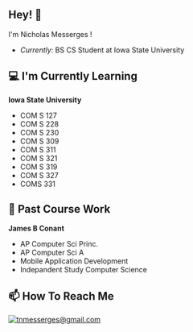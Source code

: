 <h2> Hey! 👋</h2>

I'm Nicholas Messerges !

- <i>Currently:</i> BS CS Student at Iowa State University

<h2>💻 I'm Currently Learning</h2>

__Iowa State University__
- COM S 127
- COM S 228
- COM S 230
- COM S 309
- COM S 311
- COM S 321
- COM S 319
- COM S 327
- COMS 331

<h2>🏫 Past Course Work</h2>

__James B Conant__
- AP Computer Sci Princ.
- AP Computer Sci A
- Mobile Application Development
- Indepandent Study Computer Science
  

<h2> 📫 How To Reach Me </h2>

<a href="mailto:tnmesserges@gmail.com">![tnmesserges@gmail.com](https://img.shields.io/badge/Gmail-D14836?style=for-the-badge&logo=gmail&logoColor=white)</a>



<!--
**Messerges2124/Messerges2124** is a ✨ _special_ ✨ repository because its `README.md` (this file) appears on your GitHub profile.

Here are some ideas to get you started:

- 🔭 I’m currently working on ...
- 🌱 I’m currently learning ...
- 👯 I’m looking to collaborate on ...
- 🤔 I’m looking for help with ...
- 💬 Ask me about ...
- 📫 How to reach me: ...
- 😄 Pronouns: ...
- ⚡ Fun fact: ...
-->
